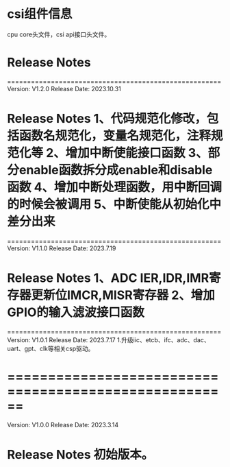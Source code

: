 # csi组件信息
cpu core头文件，csi api接口头文件。

# Release Notes
======================================================
Version: V1.2.0
Release Date: 2023.10.31

Release Notes
1、代码规范化修改，包括函数名规范化，变量名规范化，注释规范化等
2、增加中断使能接口函数
3、部分enable函数拆分成enable和disable函数
4、增加中断处理函数，用中断回调的时候会被调用
5、中断使能从初始化中差分出来
======================================================
======================================================
Version: V1.1.0
Release Date: 2023.7.19

Release Notes
1、ADC IER,IDR,IMR寄存器更新位IMCR,MISR寄存器
2、增加GPIO的输入滤波接口函数
======================================================
======================================================
Version: V1.0.1
Release Date: 2023.7.17
1.升级iic、etcb、ifc、adc、dac、uart、gpt、clk等相关csp驱动。

======================================================
======================================================
Version: V1.0.0
Release Date: 2023.3.14

Release Notes
初始版本。
======================================================








